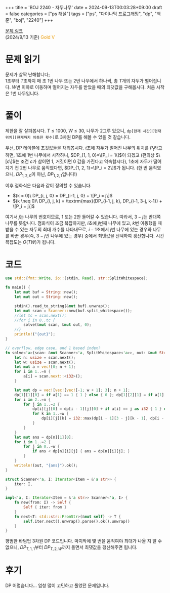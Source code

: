 +++
title = 'BOJ 2240 - 자두나무'
date = 2024-09-13T00:03:28+09:00
draft = false
categories = ["ps 해설"]
tags = ["ps", "다이나믹 프로그래밍", "dp", "백준", "boj", "2240"]
+++

[문제 링크](https://www.acmicpc.net/problem/2240)  
(2024/9/13 기준) <span style="color: #ec9a00;">Gold V</span>

# 문제 읽기
문제가 살짝 난해합니다;\
$1$초부터 $T$초까지 매 초 $1$번 나무 또는 $2$번 나무에서 하나씩, 총 $T$개의 자두가 떨어집니다. $W$번 이하로 이동하며 떨어지는 자두를 받았을 때의 최댓값을 구해봅시다. 처음 시작은 $1$번 나무입니다.

# 풀이
제한을 잘 살펴봅시다. $T \leq 1 000$, $W \leq 30$, 나무가 $2$그루 있으니, `dp[현재 시간][현재 위치][현재까지 이동한 횟수]`로 3차원 DP를 해볼 수 있을 것 같습니다.

우선, DP 테이블에 초깃값들을 채워봅시다. $t$초에 자두가 떨어진 나무의 위치를 $P_t$라고 하면, $1$초에 $1$번 나무에서 시작하니, $DP_{1, 1, 0}=\[P_i = 1\]$이 되겠고 (편의상 $\[c\]$는 조건 $c$가 참이면 $1$, 거짓이면 $0$ 값을 가진다고 약속합시다), $1$초에 자두가 떨어지기 전 $2$번 나무로 움직였다면, $DP_{1, 2, 1}=\[P_i = 2\]$가 됩니다. (한 번 움직였으니, $DP_{1, 2, 0}$이 아닌, $DP_{1, 2, 1}$입니다!)

이후 점화식은 다음과 같이 정의할 수 있습니다.
+ $(k = 0)\ DP_{i, j, 0} = DP_{i-1, j, 0} + \[P_i = j\]$
+ $(k \neq 0)\ DP_{i, j, k} = \textrm{max}(DP_{i-1, j, k}, DP_{i-1, 3-j, k-1}) + \[P_i = j\]$

여기서 $j$는 나무의 번호이므로, $1$ 또는 $2$만 들어갈 수 있습니다. 따라서, $3-j$는 반대쪽 나무를 뜻합니다. 점화식이 조금 복잡하지만, $i$초에 $j$번째 나무에 있고, $k$번 이동했을 때 받을 수 있는 자두의 최대 개수를 나타내므로, $i-1$초에서 $j$번 나무에 있는 경우와 나무를 바꾼 경우(즉, $3-j$번 나무에 있는 경우) 중에서 최댓값을 선택하여 갱신합니다.
시간복잡도는 $O(TW)$가 됩니다.
# 코드
```rust
use std::{fmt::Write, io::{stdin, Read}, str::SplitWhitespace};

fn main() {
    let mut buf = String::new();
    let mut out = String::new();

    stdin().read_to_string(&mut buf).unwrap();
    let mut scan = Scanner::new(buf.split_whitespace());
    //let tc = scan.next();
    //for i in 0..tc {
        solve(&mut scan, &mut out, 0);
    //}
    println!("{out}");
}

// overflow, edge case, and 1 based index?
fn solve<'a>(scan: &mut Scanner<'a, SplitWhitespace<'a>>, out: &mut String, _tc: usize) {
    let n: usize = scan.next();
    let w: usize = scan.next();
    let mut a = vec![0; n + 1];
    for i in 1..=n {
        a[i] = scan.next::<i32>();
    }

    let mut dp = vec![vec![vec![-1; w + 1]; 3]; n + 1];
    dp[1][1][0] = if a[1] == 1 { 1 } else { 0 }; dp[1][2][1] = if a[1] == 2 { 1 } else { 0 };
    for i in 2..=n {
        for j in 1..=2 {
            dp[i][j][0] = dp[i - 1][j][0] + if a[i] == j as i32 { 1 } else { 0 };
            for k in 1..=w {
                dp[i][j][k] = i32::max(dp[i - 1][3 - j][k - 1], dp[i - 1][j][k]) + if a[i] == j as i32 { 1 } else { 0 };
            }
        }
    }
    let mut ans = dp[n][1][0];
    for i in 1..=2 {
        for j in 0..=w {
            if ans < dp[n][i][j] { ans = dp[n][i][j]; }
        }
    }
    writeln!(out, "{ans}").ok();
}

struct Scanner<'a, I: Iterator<Item = &'a str>> {
    iter: I,
}

impl<'a, I: Iterator<Item = &'a str>> Scanner<'a, I> {
    fn new(from: I) -> Self {
        Self { iter: from }
    }
    fn next<T: std::str::FromStr>(&mut self) -> T {
        self.iter.next().unwrap().parse().ok().unwrap()
    }
}
```
평범한 바텀업 3차원 DP 코드입니다. 마지막에 몇 번을 움직여야 최대가 나올 지 알 수 없으니, $DP_{T, 1, 1}$부터 $DP_{T, 2, W}$까지 돌면서 최댓값을 갱신해주면 됩니다.

# 후기
DP 어렵습니다... 엄청 많이 고민하고 풀었던 문제입니다.
